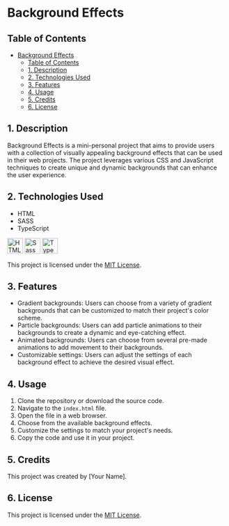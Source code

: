 # Background Effects

## Table of Contents

- [Background Effects](#background-effects)
  - [Table of Contents](#table-of-contents)
  - [1. Description](#1-description)
  - [2. Technologies Used](#2-technologies-used)
  - [3. Features](#3-features)
  - [4. Usage](#4-usage)
  - [5. Credits](#5-credits)
  - [6. License](#6-license)

## 1. Description

Background Effects is a mini-personal project that aims to provide users with a collection of visually appealing background effects that can be used in their web projects. The project leverages various CSS and JavaScript techniques to create unique and dynamic backgrounds that can enhance the user experience.

## 2. Technologies Used

- HTML
- SASS
- TypeScript

<a href="https://developer.mozilla.org/en-US/docs/Glossary/HTML5" target="_blank" rel="noreferrer" title="HTML5"><img src="https://raw.githubusercontent.com/danielcranney/readme-generator/main/public/icons/skills/html5-colored.svg" width="36" height="36" alt="HTML5" /></a>
<a href="https://sass-lang.com/" target="_blank" rel="noreferrer" title="SASS"><img src="https://raw.githubusercontent.com/danielcranney/readme-generator/main/public/icons/skills/sass-colored.svg" width="36" height="36" alt="Sass" /></a>
<a href="https://www.typescriptlang.org/" target="_blank" rel="noreferrer" title="TypeScript"><img src="https://raw.githubusercontent.com/danielcranney/readme-generator/main/public/icons/skills/typescript-colored.svg" width="36" height="36" alt="TypeScript" /></a>


This project is licensed under the [MIT License](https://opensource.org/licenses/MIT).

## 3. Features

- Gradient backgrounds: Users can choose from a variety of gradient backgrounds that can be customized to match their project's color scheme.
- Particle backgrounds: Users can add particle animations to their backgrounds to create a dynamic and eye-catching effect.
- Animated backgrounds: Users can choose from several pre-made animations to add movement to their backgrounds.
- Customizable settings: Users can adjust the settings of each background effect to achieve the desired visual effect.

## 4. Usage

1. Clone the repository or download the source code.
2. Navigate to the `index.html` file.
3. Open the file in a web browser.
4. Choose from the available background effects.
5. Customize the settings to match your project's needs.
6. Copy the code and use it in your project.

## 5. Credits

This project was created by [Your Name].

## 6. License

This project is licensed under the [MIT License](https://opensource.org/licenses/MIT).
